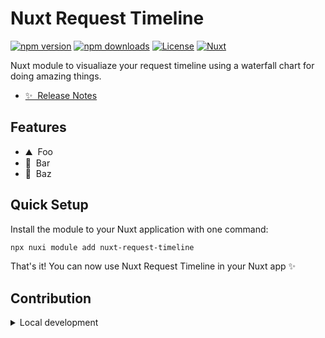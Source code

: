 # Nuxt Request Timeline

[![npm version][npm-version-src]][npm-version-href]
[![npm downloads][npm-downloads-src]][npm-downloads-href]
[![License][license-src]][license-href]
[![Nuxt][nuxt-src]][nuxt-href]

Nuxt module to visualiaze your request timeline using a waterfall chart for doing amazing things.

- [✨ &nbsp;Release Notes](/CHANGELOG.md)
  <!-- - [🏀 Online playground](https://stackblitz.com/github/your-org/nuxt-request-timeline?file=playground%2Fapp.vue) -->
  <!-- - [📖 &nbsp;Documentation](https://example.com) -->

## Features

<!-- Highlight some of the features your module provide here -->

- ⛰ &nbsp;Foo
- 🚠 &nbsp;Bar
- 🌲 &nbsp;Baz

## Quick Setup

Install the module to your Nuxt application with one command:

```bash
npx nuxi module add nuxt-request-timeline
```

That's it! You can now use Nuxt Request Timeline in your Nuxt app ✨

## Contribution

<details>
  <summary>Local development</summary>
  
  ```bash
  # Install dependencies
  pnpm install
  
  # Generate type stubs
  pnpm run dev:prepare
  
  # Develop with the playground
  pnpm run dev
  
  # Build the playground
  pnpm run dev:build
  
  # Run ESLint
  pnpm run lint
  
  # Run Vitest
  pnpm run test
  pnpm run test:watch
  
  # Release new version
  pnpm run release
  ```

</details>

<!-- Badges -->

[npm-version-src]: https://img.shields.io/npm/v/nuxt-request-timeline/latest.svg?style=flat&colorA=020420&colorB=00DC82
[npm-version-href]: https://npmjs.com/package/nuxt-request-timeline
[npm-downloads-src]: https://img.shields.io/npm/dm/nuxt-request-timeline.svg?style=flat&colorA=020420&colorB=00DC82
[npm-downloads-href]: https://npmjs.com/package/nuxt-request-timeline
[license-src]: https://img.shields.io/npm/l/nuxt-request-timeline.svg?style=flat&colorA=020420&colorB=00DC82
[license-href]: https://npmjs.com/package/nuxt-request-timeline
[nuxt-src]: https://img.shields.io/badge/Nuxt-020420?logo=nuxt.js
[nuxt-href]: https://nuxt.com
